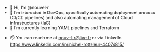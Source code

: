 - 👋 Hi, I’m @nouvel-r
- 👀 I’m interested in DevOps, specifically automating deployment process (CI/CD pipelines) and also automating management of Cloud infrastructures (IaC)  
- 🌱 I’m currently learning YAML pipelines and Terraform
<!---
- 💞️ I’m looking to collaborate on ...
--->
- 📫 You can reach me at nouvel-r@live.fr or via LinkedIn https://www.linkedin.com/in/michel-rotteleur-44074815/

<!---
nouvel-r/nouvel-r is a ✨ special ✨ repository because its `README.md` (this file) appears on your GitHub profile.
You can click the Preview link to take a look at your changes.
--->
